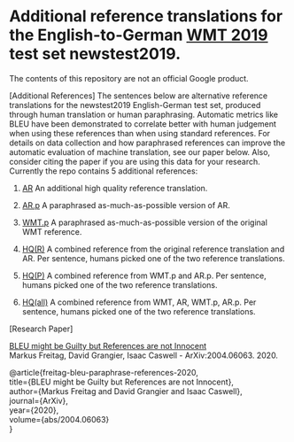# Additional reference translations for the English-to-German [WMT 2019](http://www.statmt.org/wmt19/) test set newstest2019.

The contents of this repository are not an official Google product.

[Additional References]
The sentences below are alternative reference translations for the newstest2019 English-German test set, produced through human translation or human paraphrasing. Automatic metrics like BLEU have been demonstrated to correlate better with human judgement when using these references than when using standard references. For details on data collection and how paraphrased references can improve the automatic evaluation of machine translation, see our paper below. Also, consider citing the paper if you are using this data for your research.
Currently the repo contains 5 additional references:

1. [AR](wmt19/ende/wmt19-ende-ar.ref) An additional high quality reference translation.

2. [AR.p](wmt19/ende/wmt19-ende-arp.ref) A paraphrased as-much-as-possible version of AR.

3. [WMT.p](wmt19/ende/wmt19-ende-wmtp.ref) A paraphrased as-much-as-possible version of the original WMT reference.

4. [HQ(R)](wmt19/ende/wmt19-ende-hqr.ref) A combined reference from the original reference translation and AR. Per sentence, humans picked one of the two reference translations.

5. [HQ(P)](wmt19/ende/wmt19-ende-hqp.ref) A combined reference from WMT.p and AR.p. Per sentence, humans picked one of the two reference translations.

6. [HQ(all)](wmt19/ende/wmt19-ende-hqall.ref) A combined reference from WMT, AR, WMT.p, AR.p. Per sentence, humans picked one of the two reference translations.

[Research Paper]

[BLEU might be Guilty but References are not Innocent](https://arxiv.org/abs/2004.06063)  
Markus Freitag, David Grangier, Isaac Caswell - ArXiv:2004.06063. 2020.

@article{freitag-bleu-paraphrase-references-2020,  
    title={BLEU might be Guilty but References are not Innocent},  
    author={Markus Freitag and David Grangier and Isaac Caswell},  
    journal={ArXiv},  
    year={2020},  
    volume={abs/2004.06063}  
}
